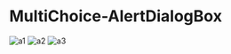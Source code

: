 # MultiChoice-AlertDialogBox
![a1](https://user-images.githubusercontent.com/61504827/124107434-da6b4980-da82-11eb-85d0-30ffb63ca978.PNG)
![a2](https://user-images.githubusercontent.com/61504827/124107461-e0f9c100-da82-11eb-8457-db0e32a9189e.PNG)
![a3](https://user-images.githubusercontent.com/61504827/124107493-e8b96580-da82-11eb-8e8f-464bb9fd9025.PNG)
